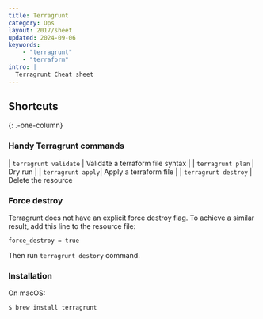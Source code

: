 ```yaml
---
title: Terragrunt
category: Ops
layout: 2017/sheet
updated: 2024-09-06
keywords:
    - "terragrunt"
    - "terraform"
intro: |
  Terragrunt Cheat sheet
---
```


Shortcuts
---------
{: .-one-column}

### Handy Terragrunt commands

| `terragrunt validate` | Validate a terraform file syntax |
| `terragrunt plan` | Dry run |
| `terragrunt apply`| Apply a terraform file |
| `terragrunt destroy` | Delete the resource

### Force destroy

Terragrunt does not have an explicit force destroy flag. To achieve a similar result, add this line to the resource file:

```
force_destroy = true
```

Then run `terragrunt destory` command.

### Installation

On macOS:

```bash
$ brew install terragrunt
```
